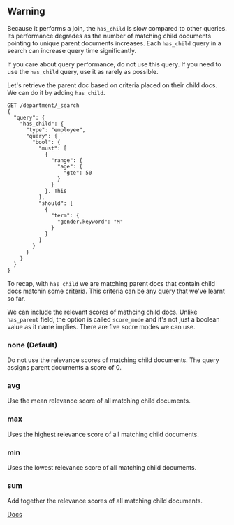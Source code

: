 ## Warning


Because it performs a join, the `has_child` is slow compared to other queries. Its performance degrades as the number of matching child documents pointing to unique parent documents increases. Each `has_child` query in a search can increase query time significantly.

If you care about query performance, do not use this query. If you need to use the `has_child` query, use it as rarely as possible.


Let's retrieve the parent doc based on criteria placed on their child docs. We can do it by adding `has_child`. 

```
GET /department/_search
{
  "query": {
    "has_child": {
      "type": "employee",
      "query": {
        "bool": {
          "must": [
            {
              "range": {
                "age": {
                  "gte": 50
                }
              }
            }. This 
          ],
          "should": [
            {
              "term": {
                "gender.keyword": "M"
              }
            }
          ]
        }
      }
    }
  }
}
```

 To recap, with `has_child` we are matching parent docs that contain child docs matchin some criteria. This criteria can be any query that we've learnt so far. 
 
 We can include the relevant scores of mathcing child docs. Unlike `has_parent` field, the option is called `score_mode` and it's not just a boolean value as it name implies. There are five socre modes we can use.  
 
 

### none (Default)

Do not use the relevance scores of matching child documents. The query assigns parent documents a score of 0. 

### avg

Use the mean relevance score of all matching child documents. 

### max

Uses the highest relevance score of all matching child documents. 

### min

Uses the lowest relevance score of all matching child documents. 

### sum

Add together the relevance scores of all matching child documents. 

[Docs](https://www.elastic.co/guide/en/elasticsearch/reference/current/query-dsl-has-child-query.html#_sorting)
